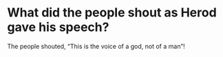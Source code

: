 # What did the people shout as Herod gave his speech?

The people shouted, “This is the voice of a god, not of a man”!
